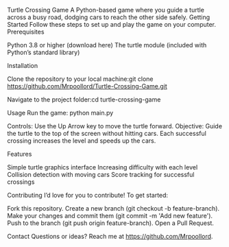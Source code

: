 Turtle Crossing Game
A Python-based game where you guide a turtle across a busy road, dodging cars to reach the other side safely.
Getting Started
Follow these steps to set up and play the game on your computer.
Prerequisites

Python 3.8 or higher (download here)
The turtle module (included with Python’s standard library)

Installation

Clone the repository to your local machine:git clone https://github.com/Mrpoollord/Turtle-Crossing-Game.git


Navigate to the project folder:cd turtle-crossing-game



Usage
Run the game:
python main.py


Controls: Use the Up Arrow key to move the turtle forward.
Objective: Guide the turtle to the top of the screen without hitting cars. Each successful crossing increases the level and speeds up the cars.

Features

Simple turtle graphics interface
Increasing difficulty with each level
Collision detection with moving cars
Score tracking for successful crossings

Contributing
I’d love for you to contribute! To get started:

Fork this repository.
Create a new branch (git checkout -b feature-branch).
Make your changes and commit them (git commit -m 'Add new feature').
Push to the branch (git push origin feature-branch).
Open a Pull Request.

Contact
Questions or ideas? Reach me at https://github.com/Mrpoollord.
